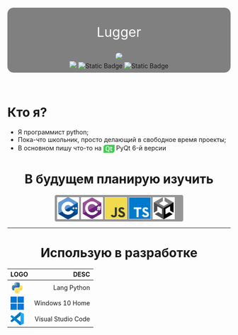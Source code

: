 <br>

<div align='center' style='background-color: gray; padding: 7px; border-radius: 14px'>
    <p style='
    height: 35px;
    @font-face{
        font-family: "FontName";
        src: url("fonts/Exo2-VariableFont_wght.ttf")
    }
    font-face: "FontName";
    font-size: 30px;
    color: white;
    '>Lugger</p>
    <img style='border-radius: 20px;' src="images/avatar.gif" width='350'>
    <br>
    <img src="https://img.shields.io/badge/Telegram-blue?style=for-the-badge&logo=telegram&link=https%3A%2F%2Ft%2Cme%2FLsxzvt">
    <img alt="Static Badge" src="https://img.shields.io/badge/StackOverflow-white?style=for-the-badge&logo=StackOverflow&link=https%3A%2F%2Fru.stackoverflow.com%2Fusers%2F497911%2Flugger">
    <img alt="Static Badge" src="https://img.shields.io/badge/LeetCode-black?style=for-the-badge&logo=LeetCode&link=https%3A%2F%2Fleetcode.com%2FLugger1%2F">
</div>

<br>
<br>

# Кто я?

- Я программист python;
- Пока-что школьник, просто делающий в свободное время проекты;
- В основном пишу что-то на <img title='[Qt Icon]' src='images/qt.svg' width=25 align='center'> PyQt 6-й версии

<h1 align='center'>В будущем планирую изучить</h1>

<div style='background-color: rgb(150, 150, 150); border-radius: 4px; padding: 5px; width: 280px; top: 0; bottom: 0; left: 0; right: 0;
margin: auto'>
    <img src="images/cplusplus-original.svg" width=50 align='center'> <img src="images/csharp-original.svg" width=50 align='center'> <img src="images/javascript-original.svg" width=50 align='center'> <img src="images/typescript-original.svg" width=50 align='center'> <img src="images/unity-original.svg" width=50 align='center'> 
</div>

___
<h1 align=center>Использую в разработке</h1>

| LOGO | DESC |
|:-    |    -:|
|<img align=center src='images/python-original.svg' width=30>| Lang Python|
|<img align=center src='images/windows11-original.svg' width=30>|Windows 10 Home|
|<img align=center src='images/vscode-original.svg' width=30>| Visual Studio Code|



